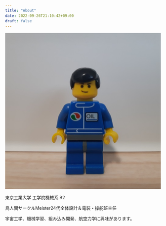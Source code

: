 ```yaml
---
title: "About"
date: 2022-09-26T21:10:42+09:00
draft: false
---
```



![](/img/avatar.jpg)

東京工業大学 工学院機械系 B2

鳥人間サークルMeister24代全体設計＆電装・操舵班主任

宇宙工学、機械学習、組み込み開発、航空力学に興味があります。
